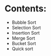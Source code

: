 # Contents:

- Bubble Sort
- Selection Sort
- Insertion Sort
- Merge Sort
- Bucket Sort
- Quick sort
